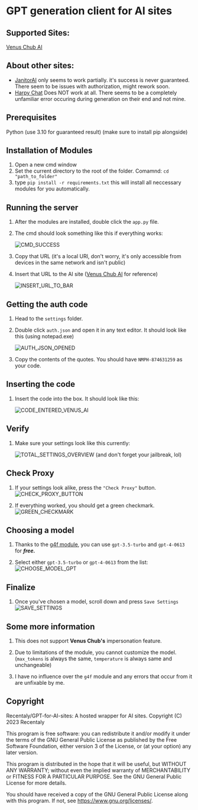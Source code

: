 # GPT generation client for AI sites

## Supported Sites:

[Venus Chub AI](https://venus.chub.ai)

## About other sites:

- [JanitorAI](https://janitorai.com) only seems to work partially. it's success is never guaranteed. There seem to be issues with authorization, might rework soon.
- [Harpy Chat](https://harpy.chat) Does NOT work at all. There seems to be a completely unfamiliar error occuring during generation on their end and not mine.

## Prerequisites

Python (use 3.10 for guaranteed result) (make sure to install pip alongside)

## Installation of Modules

1. Open a new cmd window
2. Set the current directory to the root of the folder. Comamnd: ```cd "path_to_folder"```
3. type ```pip install -r requirements.txt``` this will install all neccessary modules for you automatically.

## Running the server

1. After the modules are installed, double click the ```app.py``` file.
2. The cmd should look something like this if everything works:
   
   ![CMD_SUCCESS](https://i.imgur.com/kqCpct9.jpg)
3. Copy that URL (it's a local URl, don't worry, it's only accessible from devices in the same network and isn't public)
4. Insert that URL to the AI site ([Venus Chub AI](https://venus.chub.ai) for reference)

   ![INSERT_URL_TO_BAR](https://i.imgur.com/o1qjELe.png)

## Getting the auth code

1. Head to the ``settings`` folder.
2. Double click ``auth.json`` and open it in any text editor. It should look like this (using notepad.exe)

   ![AUTH_JSON_OPENED](https://i.imgur.com/K6VEqbN.png)

3. Copy the contents of the quotes. You should have ``NMPH-874631259`` as your code.

## Inserting the code

1. Insert the code into the box. It should look like this:

   ![CODE_ENTERED_VENUS_AI](https://i.imgur.com/gY73YL0.png)

## Verify 

1. Make sure your settings look like this currently:

   ![TOTAL_SETTINGS_OVERVIEW](https://i.imgur.com/hQIsSnk.png)
   (and don't forget your jailbreak, lol)

## Check Proxy

1. If your settings look alike, press the ``"Check Proxy"`` button. ![CHECK_PROXY_BUTTON](https://i.imgur.com/7L2KqfN.jpg)

2. If everything worked, you should get a green checkmark. ![GREEN_CHECKMARK](https://i.imgur.com/RPlhFQZ.png)

## Choosing a model

1. Thanks to the [g4f module](https://github.com/xtekky/gpt4free), you can use ``gpt-3.5-turbo`` and ``gpt-4-0613`` for ***free.***

2. Select either ``gpt-3.5-turbo`` or ``gpt-4-0613`` from the list: ![CHOOSE_MODEL_GPT](https://i.imgur.com/OyWPJP9.png)

## Finalize

1. Once you've chosen a model, scroll down and press ``Save Settings`` ![SAVE_SETTINGS](https://i.imgur.com/GKxpx5y.jpg)


## Some more information

1. This does not support **Venus Chub's** impersonation feature.

2. Due to limitations of the module, you cannot customize the model. (``max_tokens`` is always the same, ``temperature`` is always same and unchangeable)

3. I have no influence over the ``g4f`` module and any errors that occur from it are unfixable by me.

## Copyright

Recentaly/GPT-for-AI-sites: A hosted wrapper for AI sites.
Copyright (C) 2023 Recentaly

This program is free software: you can redistribute it and/or modify
it under the terms of the GNU General Public License as published by
the Free Software Foundation, either version 3 of the License, or
(at your option) any later version.

This program is distributed in the hope that it will be useful,
but WITHOUT ANY WARRANTY; without even the implied warranty of
MERCHANTABILITY or FITNESS FOR A PARTICULAR PURPOSE.  See the
GNU General Public License for more details.

You should have received a copy of the GNU General Public License
along with this program.  If not, see <https://www.gnu.org/licenses/>.
   
